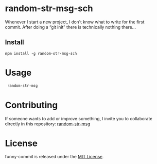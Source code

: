 # random-str-msg-sch

Whenever I start a new project, I don't know what to write for the first commit. After doing a “git init” there is technically nothing there...

## Install

```npm
npm install -g random-str-msg-sch
```

# Usage

```bash
 random-str-msg
```

# Contributing

If someone wants to add or improve something, I invite you to collaborate directly in this repository: [random-str-msg](https://github.com/scharcode/random-str-msg-sch)

# License

funny-commit is released under the [MIT License](https://opensource.org/licenses/MIT).
